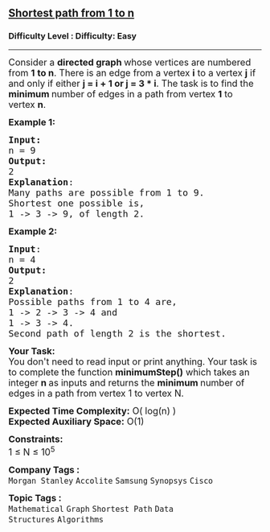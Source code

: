 <h2><a href="https://www.geeksforgeeks.org/problems/shortest-path-from-1-to-n0156/1">Shortest path from 1 to n</a></h2><h3>Difficulty Level : Difficulty: Easy</h3><hr><div class="problems_problem_content__Xm_eO"><p><span style="font-size: 18px;">Consider a <strong>directed graph </strong>whose vertices are numbered from <strong>1</strong> <strong>to n</strong>. There is an edge from a vertex <strong>i</strong> to a vertex <strong>j</strong> if and only if either <strong>j = i + 1 or j = 3 * i</strong>. The task is to find the <strong>minimum </strong>number of edges in a path from vertex <strong>1</strong> to vertex <strong>n</strong>.</span></p>
<p><span style="font-size: 18px;"><strong>Example 1:</strong></span></p>
<pre><span style="font-size: 18px;"><strong>Input:
</strong>n = 9
<strong>Output:</strong>
2
<strong>Explanation</strong>:
Many paths are possible from 1 to 9.<br>Shortest one possible is,<br>1 -&gt; 3 -&gt; 9, of length 2.</span></pre>
<p><span style="font-size: 18px;"><strong>Example 2:</strong></span></p>
<pre><span style="font-size: 18px;"><strong>Input</strong>:
n = 4
<strong>Output:</strong>
2
<strong>Explanation</strong>:
Possible paths from 1 to 4 are,<br>1 -&gt; 2 -&gt; 3 -&gt; 4 and<br>1 -&gt; 3 -&gt; 4.<br>Second path of length 2 is the shortest.</span></pre>
<p><span style="font-size: 18px;"><strong>Your Task:&nbsp;&nbsp;</strong><br>You don't need to read input or print anything. Your task is to complete the function&nbsp;<strong>minimumStep()</strong> which takes an integer <strong>n</strong><strong> </strong>as inputs and returns the <strong>minimum </strong>number of edges in a path from vertex 1 to vertex N.</span></p>
<p><span style="font-size: 18px;"><strong>Expected Time Complexity:</strong> O( log(n) )<br><strong>Expected Auxiliary Space:</strong>&nbsp;O(1)</span></p>
<p><span style="font-size: 18px;"><strong>Constraints:</strong><br>1 ≤ N ≤ 10<sup>5</sup></span></p></div><p><span style=font-size:18px><strong>Company Tags : </strong><br><code>Morgan Stanley</code>&nbsp;<code>Accolite</code>&nbsp;<code>Samsung</code>&nbsp;<code>Synopsys</code>&nbsp;<code>Cisco</code>&nbsp;<br><p><span style=font-size:18px><strong>Topic Tags : </strong><br><code>Mathematical</code>&nbsp;<code>Graph</code>&nbsp;<code>Shortest Path</code>&nbsp;<code>Data Structures</code>&nbsp;<code>Algorithms</code>&nbsp;